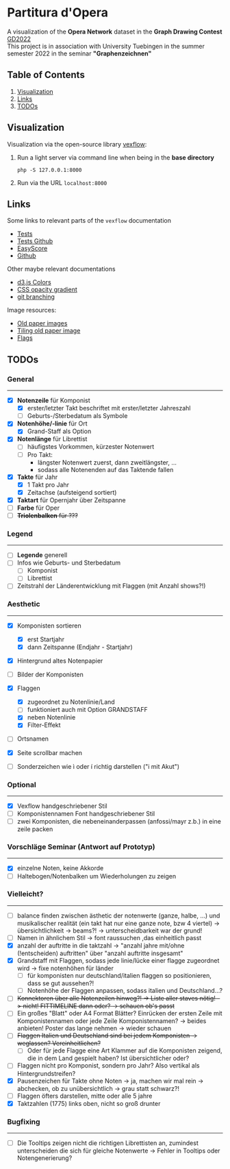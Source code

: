 # Partitura d'Opera

A visualization of the **Opera Network** dataset in the **Graph Drawing Contest** [GD2022](http://mozart.diei.unipg.it/gdcontest/contest2022/contest.html)  
This project is in association with University Tuebingen in the summer semester 2022 in the seminar **"Graphenzeichnen"**

## Table of Contents
1. [Visualization](#1)
1. [Links](#2)
1. [TODOs](#3)

<a name="1"></a>
## Visualization

Visualization via the open-source library [vexflow](https://github.com/0xfe/vexflow):
<!-- 1. find file under `bin/sheet.php` -->
1. Run a light server via command line when being in the **base directory**
	```command
	php -S 127.0.0.1:8000
	```
1. Run via the URL `localhost:8000`
<!-- 1. Run the file `sheet.php` via the URL `localhost:8000/bin/sheet.php` -->

<a name="2"></a>
## Links

Some links to relevant parts of the `vexflow` documentation
- [Tests](http://vexflow.com/tests/?StaveConnector%20module%3A%20StaveConnector%20Combined%20Draw%20Test%20(Canvas))
- [Tests Github](https://github.com/0xfe/vexflow/tree/master/tests)
- [EasyScore](https://github.com/0xfe/vexflow/wiki/Using-EasyScore)
- [Github](https://github.com/0xfe/vexflow)

Other maybe relevant documentations
- [d3.js Colors](https://d3-graph-gallery.com/graph/custom_color.html)
- [CSS opacity gradient](https://stackoverflow.com/questions/15597167/css3-opacity-gradient)
- [git branching](https://git-scm.com/book/en/v2/Git-Branching-Basic-Branching-and-Merging)

Image resources:
- [Old paper images](https://learn-photoshop.club/resources/graphics/50-high-resolution-old-paper-backgrounds-for-free/)
- [Tiling old paper image](https://lostandtaken.com/downloads/tan-seamless-paper-textures-2/)
- [Flags](https://www.countryflags.com/)

<a name="3"></a>
## TODOs

### General
---

- [x] **Notenzeile** für Komponist
	- [x] erster/letzter Takt beschriftet mit erster/letzter Jahreszahl
	- [ ] Geburts-/Sterbedatum als Symbole
- [x] **Notenhöhe/-linie** für Ort
	- [x] Grand-Staff als Option
- [x] **Notenlänge** für Librettist
	- [ ] häufigstes Vorkommen, kürzester Notenwert
	- [ ] Pro Takt:
		- längster Notenwert zuerst, dann zweitlängster, ...
		- sodass alle Notenenden auf das Taktende fallen
- [x] **Takte** für Jahr
	- [x] 1 Takt pro Jahr
	- [x] Zeitachse (aufsteigend sortiert)
- [x] **Taktart** für Opernjahr über Zeitspanne
- [ ] **Farbe** für Oper
- [ ] ~~**Triolenbalken** für ???~~

### Legend
---

- [ ] **Legende** generell
- [ ] Infos wie Geburts- und Sterbedatum
	- [ ] Komponist
	- [ ] Librettist
- [ ] Zeitstrahl der Länderentwicklung mit Flaggen (mit Anzahl shows?!)

### Aesthetic
---

- [x] Komponisten sortieren
	- [x] erst Startjahr
	- [x] dann Zeitspanne (Endjahr - Startjahr)
- [x] Hintergrund altes Notenpapier
- [ ] Bilder der Komponisten
- [x] Flaggen
	- [x] zugeordnet zu Notenlinie/Land
	- [ ] funktioniert auch mit Option GRANDSTAFF
	- [x] neben Notenlinie
	- [x] Filter-Effekt
- [ ] Ortsnamen
- [x] Seite scrollbar machen
- [ ] Sonderzeichen wie ì oder í richtig darstellen ("i mit Akut")


### Optional
---

- [x] Vexflow handgeschriebener Stil
- [ ] Komponistennamen Font handgeschriebener Stil
- [ ] zwei Komponisten, die nebeneinanderpassen (anfossi/mayr z.b.) in eine zeile packen

### Vorschläge Seminar (Antwort auf Prototyp)
---

- [x] einzelne Noten, keine Akkorde
- [ ] Haltebogen/Notenbalken um Wiederholungen zu zeigen

### Vielleicht?
---

- [ ] balance finden zwischen ästhetic der notenwerte (ganze, halbe, ...) und musikalischer realität (ein takt hat nur eine ganze note, bzw 4 viertel) -> übersichtlichkeit -> beams?! -> unterscheidbarkeit war der grund!
- [ ] Namen in ähnlichem Stil -> font raussuchen ,das einheitlich passt
- [x] anzahl der auftritte in die taktzahl -> "anzahl jahre mit/ohne (!entscheiden) auftritten" über "anzahl auftritte insgesamt"
- [x] Grandstaff mit Flaggen, sodass jede linie/lücke einer flagge zugeordnet wird -> fixe notenhöhen für länder
	- [ ] für komponisten nur deutschland/italien flaggen so positionieren, dass se gut aussehen?!
	- [ ] Notenhöhe der Flaggen anpassen, sodass italien und Deutschland...?
- [ ] ~~Konnektoren über alle Notenzeilen hinweg?! -> Liste aller staves nötig! -> nicht! FITTIMELINE dann oder? -> schauen ob's passt~~
- [ ] Ein großes "Blatt" oder A4 Format Blätter? Einrücken der ersten Zeile mit Komponistennamen oder jede Zeile Komponistennamen? -> beides anbieten! Poster das lange nehmen -> wieder schauen
- [ ] ~~Flaggen Italien und Deutschland sind bei jedem Komponisten -> weglassen? Vereinheitlichen?~~
	- [ ] Oder für jede Flagge eine Art Klammer auf die Komponisten zeigend, die in dem Land gespielt haben? Ist übersichtlicher oder?
- [ ] Flaggen nicht pro Komponist, sondern pro Jahr? Also vertikal als Hintergrundstreifen?
- [x] Pausenzeichen für Takte ohne Noten -> ja, machen wir mal rein -> abchecken, ob zu unübersichtlich -> grau statt schwarz?!
- [ ] Flaggen öfters darstellen, mitte oder alle 5 jahre
- [x] Taktzahlen (1775) links oben, nicht so groß drunter

### Bugfixing
---

- [ ] Die Tooltips zeigen nicht die richtigen Librettisten an, zumindest unterscheiden die sich für gleiche Notenwerte -> Fehler in Tooltips oder Notengenerierung?
